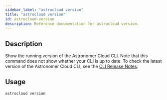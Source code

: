 ```yaml
---
sidebar_label: "astrocloud version"
title: "astrocloud version"
id: astrocloud-version
description: Reference documentation for astrocloud version.
---
```


## Description

Show the running version of the Astronomer Cloud CLI. Note that this command does not show whether your CLI is up to date. To check the latest version of the Astronomer Cloud CLI, see the [CLI Release Notes](cli-release-notes.md).

## Usage

```sh
astrocloud version
```
